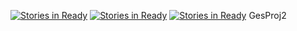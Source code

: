 [![Stories in Ready](https://badge.waffle.io/constantne/GesProj2.png?label=ready&title=Ready)](https://waffle.io/constantne/GesProj2?utm_source=badge)
[![Stories in Ready](https://badge.waffle.io/constantne/GesProj2.png?label=ready&title=Ready)](https://waffle.io/constantne/GesProj2?utm_source=badge)
[![Stories in Ready](https://badge.waffle.io/constantne/GesProj2.png?label=ready&title=Ready)](https://waffle.io/constantne/GesProj2?utm_source=badge)
GesProj2
